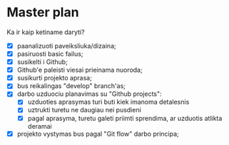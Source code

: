 # Master plan

Ka ir kaip ketiname daryti?

- [x] paanalizuoti paveiksliuka/dizaina;
- [x] pasiruosti basic failus;
- [x] susikelti i Github;
- [x] Github'e paleisti viesai prieinama nuoroda;
- [x] susikurti projekto aprasa;
- [x] bus reikalingas "develop" branch'as;
- [x] darbo uzduociu planavimas su "Github projects":
    - [x] uzduoties aprasymas turi buti kiek imanoma detalesnis
    - [x] uztrukti turetu ne daugiau nei pusdieni
    - [x] pagal aprasyma, turetu galeti priimti sprendima, ar uzduotis atlikta deramai
- [x] projekto vystymas bus pagal "Git flow" darbo principa;